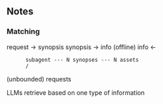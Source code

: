 ## Notes

### Matching
request -> synopsis
    synopsis -> info (offline)
info <-


          subagent --- N synopses --- N assets
          /
 (unbounded) requests

LLMs retrieve based on one type of information







